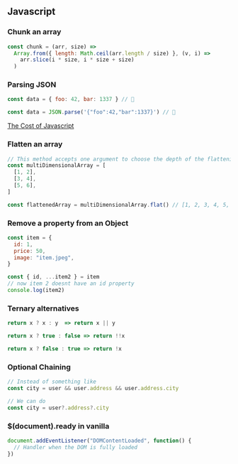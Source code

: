 ## Javascript

### Chunk an array

```js
const chunk = (arr, size) =>
  Array.from({ length: Math.ceil(arr.length / size) }, (v, i) =>
    arr.slice(i * size, i * size + size)
  )
```

### Parsing JSON

```js
const data = { foo: 42, bar: 1337 } // 🐌

const data = JSON.parse('{"foo":42,"bar":1337}') // 🚀
```

[The Cost of Javascript](https://v8.dev/blog/cost-of-javascript-2019#json)

### Flatten an array

```js
// This method accepts one argument to choose the depth of the flattening
const multiDimensionalArray = [
  [1, 2],
  [3, 4],
  [5, 6],
]

const flattenedArray = multiDimensionalArray.flat() // [1, 2, 3, 4, 5, 6]
```

### Remove a property from an Object

```js
const item = {
  id: 1,
  price: 50,
  image: "item.jpeg",
}

const { id, ...item2 } = item
// now item 2 doesnt have an id property
console.log(item2)
```

### Ternary alternatives

```js
return x ? x : y  => return x || y

return x ? true : false => return !!x

return x ? false : true => return !x

```

### Optional Chaining

```js
// Instead of something like
const city = user && user.address && user.address.city

// We can do
const city = user?.address?.city
```

### \$(document).ready in vanilla

```js
document.addEventListener("DOMContentLoaded", function() {
  // Handler when the DOM is fully loaded
})
```
